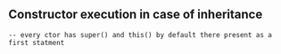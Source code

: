 ## Constructor execution in case of inheritance

    -- every ctor has super() and this() by default there present as a first statment